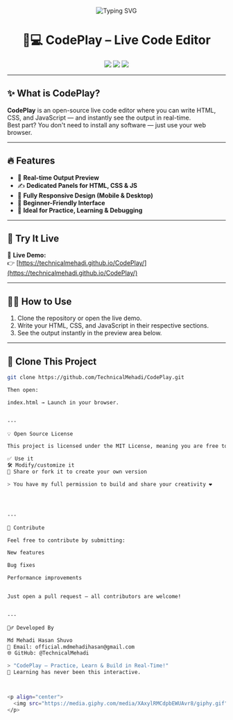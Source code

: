 <p align="center">
  <img src="https://readme-typing-svg.demolab.com?font=Fira+Code&size=25&pause=1000&color=36BCF7&center=true&vCenter=true&width=435&lines=Welcome+to+CodePlay;Edit+HTML+CSS+JS+with+Live+Output" alt="Typing SVG" />
</p>

<h1 align="center">🎨💻 CodePlay – Live Code Editor</h1>

<p align="center">
  <img src="https://img.shields.io/badge/Status-Active-success?style=for-the-badge&logo=github" />
  <img src="https://img.shields.io/badge/License-MIT-blue?style=for-the-badge" />
  <img src="https://img.shields.io/badge/Made%20With-💖%20By%20Mehadi-ff69b4?style=for-the-badge" />
</p>

---

## ✨ What is CodePlay?

**CodePlay** is an open-source live code editor where you can write HTML, CSS, and JavaScript — and instantly see the output in real-time.  
Best part? You don't need to install any software — just use your web browser.

---

## 🔥 Features

- 🔁 **Real-time Output Preview**
- ✍️ **Dedicated Panels for HTML, CSS & JS**
- 📱 **Fully Responsive Design (Mobile & Desktop)**
- 🎯 **Beginner-Friendly Interface**
- 🧪 **Ideal for Practice, Learning & Debugging**

---

## 🚀 Try It Live

🔗 **Live Demo:**  
👉 [https://technicalmehadi.github.io/CodePlay/](https://technicalmehadi.github.io/CodePlay/)

---

## 🧑‍💻 How to Use

1. Clone the repository or open the live demo.
2. Write your HTML, CSS, and JavaScript in their respective sections.
3. See the output instantly in the preview area below.

---

## 📂 Clone This Project

```bash
git clone https://github.com/TechnicalMehadi/CodePlay.git

Then open:

index.html → Launch in your browser.


---

💡 Open Source License

This project is licensed under the MIT License, meaning you are free to:

✅ Use it
🛠️ Modify/customize it
🔁 Share or fork it to create your own version

> You have my full permission to build and share your creativity ❤️




---

🤝 Contribute

Feel free to contribute by submitting:

New features

Bug fixes

Performance improvements


Just open a pull request — all contributors are welcome!


---

🙋‍♂️ Developed By

Md Mehadi Hasan Shuvo
📧 Email: official.mdmehadihasan@gmail.com
🌐 GitHub: @TechnicalMehadi

> "CodePlay – Practice, Learn & Build in Real-Time!"
🧠 Learning has never been this interactive.



<p align="center">
  <img src="https://media.giphy.com/media/XAxylRMCdpbEWUAvr8/giphy.gif" width="300" alt="code typing gif" />
</p>
```

